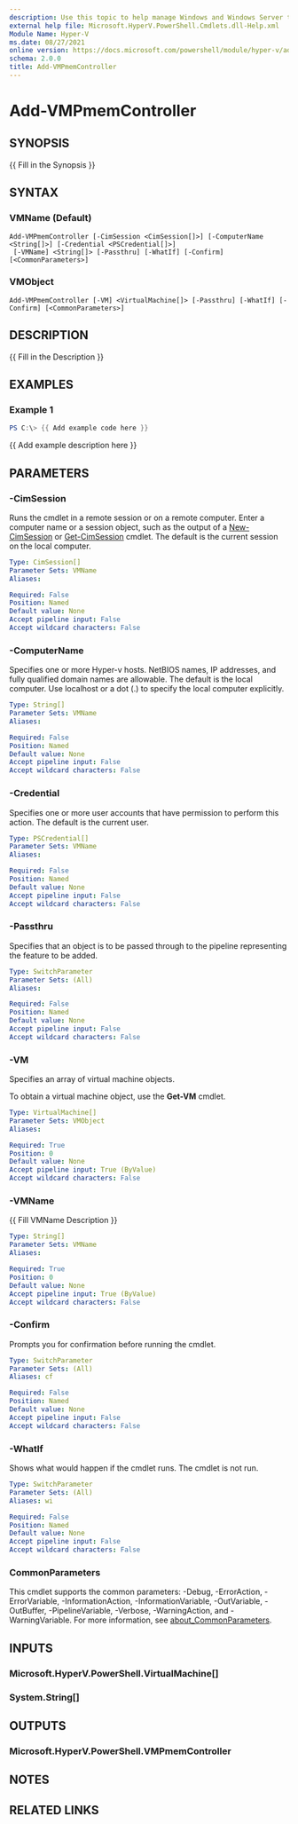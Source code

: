 ```yaml
---
description: Use this topic to help manage Windows and Windows Server technologies with Windows PowerShell.
external help file: Microsoft.HyperV.PowerShell.Cmdlets.dll-Help.xml
Module Name: Hyper-V
ms.date: 08/27/2021
online version: https://docs.microsoft.com/powershell/module/hyper-v/add-vmpmemcontroller?view=windowsserver2022-ps&wt.mc_id=ps-gethelp
schema: 2.0.0
title: Add-VMPmemController
---
```


# Add-VMPmemController

## SYNOPSIS
{{ Fill in the Synopsis }}

## SYNTAX

### VMName (Default)
```
Add-VMPmemController [-CimSession <CimSession[]>] [-ComputerName <String[]>] [-Credential <PSCredential[]>]
 [-VMName] <String[]> [-Passthru] [-WhatIf] [-Confirm] [<CommonParameters>]
```

### VMObject
```
Add-VMPmemController [-VM] <VirtualMachine[]> [-Passthru] [-WhatIf] [-Confirm] [<CommonParameters>]
```

## DESCRIPTION
{{ Fill in the Description }}

## EXAMPLES

### Example 1
```powershell
PS C:\> {{ Add example code here }}
```

{{ Add example description here }}

## PARAMETERS

### -CimSession
Runs the cmdlet in a remote session or on a remote computer.
Enter a computer name or a session object, such as the output of a [New-CimSession](https://go.microsoft.com/fwlink/p/?LinkId=227967) or [Get-CimSession](https://go.microsoft.com/fwlink/p/?LinkId=227966) cmdlet.
The default is the current session on the local computer.

```yaml
Type: CimSession[]
Parameter Sets: VMName
Aliases:

Required: False
Position: Named
Default value: None
Accept pipeline input: False
Accept wildcard characters: False
```

### -ComputerName
Specifies one or more Hyper-v hosts. NetBIOS names, IP addresses, and fully qualified domain names
are allowable. The default is the local computer. Use localhost or a dot (.) to specify the local
computer explicitly.

```yaml
Type: String[]
Parameter Sets: VMName
Aliases:

Required: False
Position: Named
Default value: None
Accept pipeline input: False
Accept wildcard characters: False
```

### -Credential
Specifies one or more user accounts that have permission to perform this action.
The default is the current user.

```yaml
Type: PSCredential[]
Parameter Sets: VMName
Aliases:

Required: False
Position: Named
Default value: None
Accept pipeline input: False
Accept wildcard characters: False
```

### -Passthru
Specifies that an object is to be passed through to the pipeline representing the feature to be added.

```yaml
Type: SwitchParameter
Parameter Sets: (All)
Aliases:

Required: False
Position: Named
Default value: None
Accept pipeline input: False
Accept wildcard characters: False
```

### -VM
Specifies an array of virtual machine objects.

To obtain a virtual machine object, use the **Get-VM** cmdlet.

```yaml
Type: VirtualMachine[]
Parameter Sets: VMObject
Aliases:

Required: True
Position: 0
Default value: None
Accept pipeline input: True (ByValue)
Accept wildcard characters: False
```

### -VMName
{{ Fill VMName Description }}

```yaml
Type: String[]
Parameter Sets: VMName
Aliases:

Required: True
Position: 0
Default value: None
Accept pipeline input: True (ByValue)
Accept wildcard characters: False
```

### -Confirm
Prompts you for confirmation before running the cmdlet.

```yaml
Type: SwitchParameter
Parameter Sets: (All)
Aliases: cf

Required: False
Position: Named
Default value: None
Accept pipeline input: False
Accept wildcard characters: False
```

### -WhatIf
Shows what would happen if the cmdlet runs.
The cmdlet is not run.

```yaml
Type: SwitchParameter
Parameter Sets: (All)
Aliases: wi

Required: False
Position: Named
Default value: None
Accept pipeline input: False
Accept wildcard characters: False
```

### CommonParameters
This cmdlet supports the common parameters: -Debug, -ErrorAction, -ErrorVariable, -InformationAction, -InformationVariable, -OutVariable, -OutBuffer, -PipelineVariable, -Verbose, -WarningAction, and -WarningVariable. For more information, see [about_CommonParameters](http://go.microsoft.com/fwlink/?LinkID=113216).

## INPUTS

### Microsoft.HyperV.PowerShell.VirtualMachine[]

### System.String[]

## OUTPUTS

### Microsoft.HyperV.PowerShell.VMPmemController

## NOTES

## RELATED LINKS
